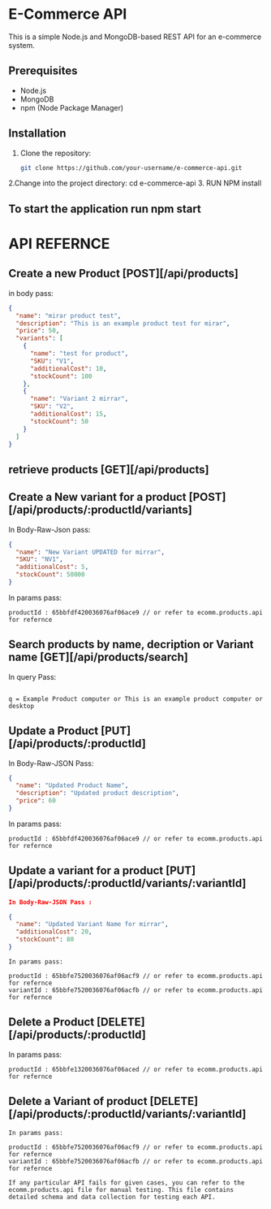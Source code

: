 # E-Commerce API

This is a simple Node.js and MongoDB-based REST API for an e-commerce system.

## Prerequisites

- Node.js 
- MongoDB
- npm (Node Package Manager)

## Installation

1. Clone the repository:

   ```bash
   git clone https://github.com/your-username/e-commerce-api.git
2.Change into the project directory:
   cd e-commerce-api
3. RUN NPM install

## To start the application run npm start

# API REFERNCE

##  Create a new Product [POST][/api/products]
in body pass:

```json
{
  "name": "mirar product test",
  "description": "This is an example product test for mirar",
  "price": 50,
  "variants": [
    {
      "name": "test for product",
      "SKU": "V1",
      "additionalCost": 10,
      "stockCount": 100
    },
    {
      "name": "Variant 2 mirrar",
      "SKU": "V2",
      "additionalCost": 15,
      "stockCount": 50
    }
  ]
}
```

## retrieve products [GET][/api/products]


## Create a New variant for a product [POST][/api/products/:productId/variants]

In Body-Raw-Json pass:
```json
{
  "name": "New Variant UPDATED for mirrar",
  "SKU": "NV1",
  "additionalCost": 5,
  "stockCount": 50000
}
```

In params pass:
```
productId : 65bbfdf420036076af06ace9 // or refer to ecomm.products.api for refernce

```

   
## Search products by name, decription or Variant name [GET][/api/products/search]

In query Pass:
```

q = Example Product computer or This is an example product computer or desktop
```
## Update a Product [PUT][/api/products/:productId]

In Body-Raw-JSON Pass:
```json
{
  "name": "Updated Product Name",
  "description": "Updated product description",
  "price": 60
}
```
In params pass:
```
productId : 65bbfdf420036076af06ace9 // or refer to ecomm.products.api for refernce
```
## Update a variant for a product [PUT][/api/products/:productId/variants/:variantId]
```json
In Body-Raw-JSON Pass : 

{
  "name": "Updated Variant Name for mirrar",
  "additionalCost": 20,
  "stockCount": 80
}
```
```
In params pass:

productId : 65bbfe7520036076af06acf9 // or refer to ecomm.products.api for refernce
variantId : 65bbfe7520036076af06acfb // or refer to ecomm.products.api for refernce
```
## Delete a Product [DELETE][/api/products/:productId]

In params pass:
```
productId : 65bbfe1320036076af06aced // or refer to ecomm.products.api for refernce
```
## Delete a Variant of product [DELETE][/api/products/:productId/variants/:variantId]
```
In params pass:

productId : 65bbfe7520036076af06acf9 // or refer to ecomm.products.api for refernce
variantId : 65bbfe7520036076af06acfb // or refer to ecomm.products.api for refernce
```

``If any particular API fails for given cases, you can refer to the ecomm.products.api file for manual testing. This file contains detailed schema and data collection for testing each API.``
